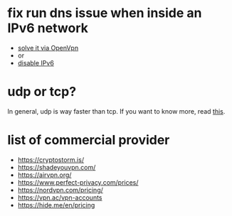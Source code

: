 # fix run dns issue when inside an IPv6 network

* [solve it via OpenVpn](https://wiki.archlinux.org/index.php/OpenVPN#DNS)
* or
* [disable IPv6](https://askubuntu.com/questions/440302/how-to-disable-ipv6-when-connecting-to-an-openvpn-server-using-network-manager-o#441122)

# udp or tcp?

In general, udp is way faster than tcp. If you want to know more, read [this](https://airvpn.org/faq/udp_vs_tcp/).

# list of commercial provider

* https://cryptostorm.is/
* https://shadeyouvpn.com/
* https://airvpn.org/
* https://www.perfect-privacy.com/prices/
* https://nordvpn.com/pricing/
* https://vpn.ac/vpn-accounts
* https://hide.me/en/pricing
